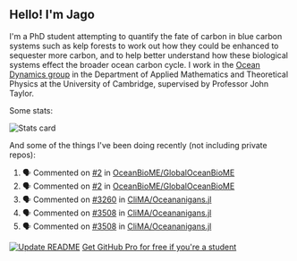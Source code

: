 ## Hello! I'm Jago

I'm a PhD student attempting to quantify the fate of carbon in blue carbon systems such as kelp forests to work out how they could be enhanced to sequester more carbon, and to help better understand how these biological systems effect the broader ocean carbon cycle. I work in the <a href="https://www.damtp.cam.ac.uk/user/jrt51/" class="emph">Ocean Dynamics group</a> in the Department of Applied Mathematics and Theoretical Physics at the University of Cambridge, supervised by Professor John Taylor.

Some stats:
<!--
![](https://raw.githubusercontent.com/jagoosw/jagoosw/main/profile-summary-card-output/nord_dark/0-profile-details.svg)
![](https://raw.githubusercontent.com/jagoosw/jagoosw/main/profile-summary-card-output/nord_dark/3-stats.svg)
![](https://raw.githubusercontent.com/jagoosw/jagoosw/main/profile-summary-card-output/nord_dark/4-productive-time.svg)
-->
![Stats card](https://github-readme-stats.vercel.app/api?username=jagoosw&count_private=true&show_icons=true&theme=transparent&hide_title=true&rank_icon=percentile&show=reviews)

And some of the things I've been doing recently (not including private repos):
<!--START_SECTION:activity-->
1. 🗣 Commented on [#2](https://github.com/OceanBioME/GlobalOceanBioME/pull/2#issuecomment-2009819767) in [OceanBioME/GlobalOceanBioME](https://github.com/OceanBioME/GlobalOceanBioME)
2. 🗣 Commented on [#2](https://github.com/OceanBioME/GlobalOceanBioME/pull/2#issuecomment-2009815843) in [OceanBioME/GlobalOceanBioME](https://github.com/OceanBioME/GlobalOceanBioME)
3. 🗣 Commented on [#3260](https://github.com/CliMA/Oceananigans.jl/issues/3260#issuecomment-2007470713) in [CliMA/Oceananigans.jl](https://github.com/CliMA/Oceananigans.jl)
4. 🗣 Commented on [#3508](https://github.com/CliMA/Oceananigans.jl/pull/3508#issuecomment-2005068486) in [CliMA/Oceananigans.jl](https://github.com/CliMA/Oceananigans.jl)
5. 🗣 Commented on [#3508](https://github.com/CliMA/Oceananigans.jl/pull/3508#issuecomment-2005067833) in [CliMA/Oceananigans.jl](https://github.com/CliMA/Oceananigans.jl)
<!--END_SECTION:activity-->


[![Update README](https://github.com/jagoosw/jagoosw/actions/workflows/update-readme.yml/badge.svg)](https://github.com/jagoosw/jagoosw/actions/workflows/update-readme.yml)
[Get GitHub Pro for free if you're a student](https://education.github.com/pack)

